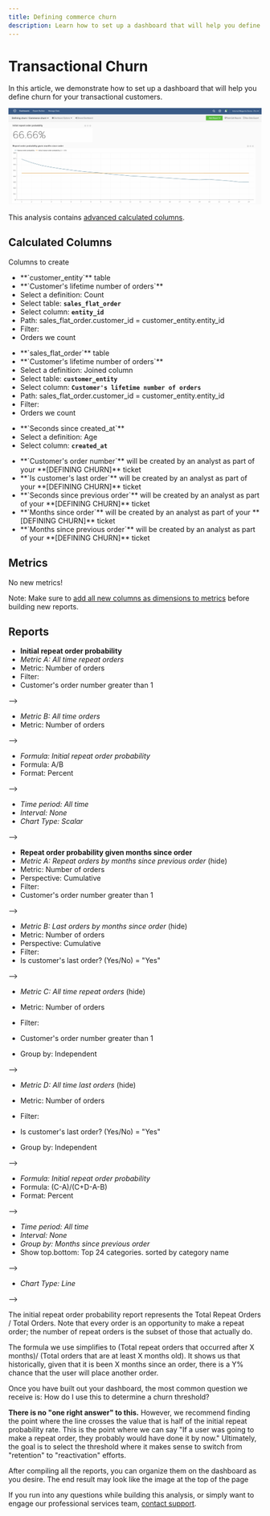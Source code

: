 ```yaml
---
title: Defining commerce churn
description: Learn how to set up a dashboard that will help you define churn for your transactional customers. 
---
```

# Transactional Churn

In this article, we demonstrate how to set up a dashboard that will help you define churn for your transactional customers.

![](../../assets/2017-02-07_1356.png)

This analysis contains [advanced calculated columns](../data-warehouse-mgr/adv-calc-columns.md).

## Calculated Columns

Columns to create

* <!--<span class="wysiwyg-color-blue">-->**`customer_entity`**<!--</span>--> table
* <!--<span class="wysiwyg-color-blue">-->**`Customer's lifetime number of orders`**<!--</span>-->
* Select a definition: Count
* Select table: <!--<span class="wysiwyg-color-blue">-->**`sales_flat_order`**<!--</span>-->
* Select column: <!--<span class="wysiwyg-color-blue">-->**`entity_id`**<!--</span>-->
* Path: sales_flat_order.customer_id = customer_entity.entity_id
* Filter:
* Orders we count
<!--{: style="list-style-type: square;"}-->
<!--{: style="list-style-type: circle;"}-->

* <!--<span class="wysiwyg-color-blue">-->**`sales_flat_order`**<!--</span>--> table
* <!--<span class="wysiwyg-color-blue">-->**`Customer's lifetime number of orders`**<!--</span>-->
* Select a definition: Joined column
* Select table: <!--<span class="wysiwyg-color-blue">-->**`customer_entity`**<!--</span>-->
* Select column: <!--<span class="wysiwyg-color-blue">-->**`Customer's lifetime number of orders`**<!--</span>-->
* Path: sales_flat_order.customer_id = customer_entity.entity_id
* Filter:
* Orders we count
<!--{: style="list-style-type: square;"}-->

* <!--<span class="wysiwyg-color-blue">-->**`Seconds since created_at`**<!--</span>-->
* Select a definition: Age
* Select column: <!--<span class="wysiwyg-color-blue">-->**`created_at`**<!--</span>-->
<!--{: style="list-style-type: square;"}-->

* <!--<span class="wysiwyg-color-blue">-->**`Customer's order number`**<!--</span>--> will be created by an analyst as part of your **[DEFINING CHURN]** ticket
* <!--<span class="wysiwyg-color-blue">-->**`Is customer's last order`**<!--</span>--> will be created by an analyst as part of your **[DEFINING CHURN]** ticket
* <!--<span class="wysiwyg-color-blue">-->**`Seconds since previous order`**<!--</span>--> will be created by an analyst as part of your **[DEFINING CHURN]** ticket
* <!--<span class="wysiwyg-color-blue">-->**`Months since order`**<!--</span>--> will be created by an analyst as part of your **[DEFINING CHURN]** ticket
* <!--<span class="wysiwyg-color-blue">-->**`Months since previous order`**<!--</span>--> will be created by an analyst as part of your **[DEFINING CHURN]** ticket
<!--{: style="list-style-type: circle;"}-->

## Metrics

No new metrics!

Note: Make sure to [add all new columns as dimensions to metrics](../data-warehouse-mgr/manage-data-dimensions-metrics.md) before building new reports.

## Reports

* **Initial repeat order probability**
* *Metric A: All time repeat orders*
* Metric: Number of orders
* Filter:
* Customer's order number greater than 1
<!--<!--{: style="list-style-type: square;"}-->-->

* *Metric B: All time orders*
* Metric: Number of orders
<!--<!--{: style="list-style-type: square;"}-->-->

* *Formula: Initial repeat order probability*
* Formula: A/B
* Format: Percent
<!--<!--{: style="list-style-type: square;"}-->-->

* *Time period: All time*
* *Interval: None*
* *Chart Type: Scalar*
<!--<!--{: style="list-style-type: circle;"}-->-->

* **Repeat order probability given months since order**
* *Metric A: Repeat orders by months since previous order* (hide)
* Metric: Number of orders
* Perspective: Cumulative
* Filter:
* Customer's order number greater than 1
<!--<!--{: style="list-style-type: square;"}-->-->

* *Metric B: Last orders by months since order* (hide)
* Metric: Number of orders
* Perspective: Cumulative
* Filter:
* Is customer's last order? (Yes/No) = "Yes"
<!--<!--{: style="list-style-type: square;"}-->-->

* *Metric C: All time repeat orders* (hide)
* Metric: Number of orders
* Filter:
* Customer's order number greater than 1

* Group by: Independent
<!--<!--{: style="list-style-type: square;"}-->-->

* *Metric D: All time last orders* (hide)
* Metric: Number of orders
* Filter:
* Is customer's last order? (Yes/No) = "Yes"

* Group by: Independent
<!--<!--{: style="list-style-type: square;"}-->-->

* *Formula: Initial repeat order probability*
* Formula: (C-A)/(C+D-A-B)
* Format: Percent
<!--<!--{: style="list-style-type: square;"}-->-->

* *Time period: All time*
* *Interval: None*
* *Group by: Months since previous order*
* Show top.bottom: Top 24 categories. sorted by category name
<!--<!--{: style="list-style-type: square;"}-->-->

* *Chart Type: Line*
<!--<!--{: style="list-style-type: circle;"}-->-->

The initial repeat order probability report represents the Total Repeat Orders / Total Orders. Note that every order is an opportunity to make a repeat order; the number of repeat orders is the subset of those that actually do.

The formula we use simplifies to (Total repeat orders that occurred after X months)/ (Total orders that are at least X months old). It shows us that historically, given that it is been X months since an order, there is a Y% chance that the user will place another order.

Once you have built out your dashboard, the most common question we receive is: How do I use this to determine a churn threshold?

**There is no "one right answer" to this.** However, we recommend finding the point where the line crosses the value that is half of the initial repeat probability rate. This is the point where we can say "If a user was going to make a repeat order, they probably would have done it by now." Ultimately, the goal is to select the threshold where it makes sense to switch from "retention" to "reactivation" efforts.

After compiling all the reports, you can organize them on the dashboard as you desire. The end result may look like the image at the top of the page

If you run into any questions while building this analysis, or simply want to engage our professional services team, [contact support](../../getting-started/support.md).